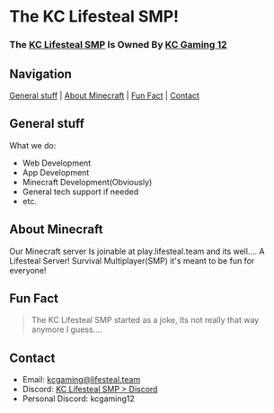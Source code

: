 # The KC Lifesteal SMP!
### The [KC Lifesteal SMP](https://www.lifesteal.team) Is Owned By [KC Gaming 12](https://www.youtube.com/@KC_Gaming_12)
## Navigation
[General stuff](/#General-stuff) | [About Minecraft](/#About-Minecraft) | [Fun Fact](/#Fun-Fact) | [Contact](/#Contact)
## General stuff
What we do:
- Web Development
- App Development
- Minecraft Development(Obviously)
- General tech support if needed
- etc.
## About Minecraft
Our Minecraft server Is joinable at play.lifesteal.team and its well.... A Lifesteal Server! Survival Multiplayer(SMP) 
it's meant to be fun for everyone!
## Fun Fact
> The KC Lifesteal SMP started as a joke, Its not really that way anymore I guess....
## Contact
- Email: kcgaming@lifesteal.team
- Discord: [KC Lifesteal SMP > Discord](https://discord.com/invite/kvaRcaXXCq)
- Personal Discord: kcgaming12


<!--

**Here are some ideas to get you started:**

🙋‍♀️ A short introduction - what is your organization all about?
🌈 Contribution guidelines - how can the community get involved?
👩‍💻 Useful resources - where can the community find your docs? Is there anything else the community should know?
🍿 Fun facts - what does your team eat for breakfast?
🧙 Remember, you can do mighty things with the power of [Markdown](https://docs.github.com/github/writing-on-github/getting-started-with-writing-and-formatting-on-github/basic-writing-and-formatting-syntax)
-->
